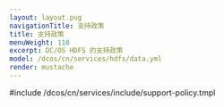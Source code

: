 ```yaml
---
layout: layout.pug
navigationTitle: 支持政策
title: 支持政策
menuWeight: 110
excerpt: DC/OS HDFS 的支持政策
model: /dcos/cn/services/hdfs/data.yml
render: mustache
---
```


#include /dcos/cn/services/include/support-policy.tmpl
